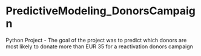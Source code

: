 # PredictiveModeling_DonorsCampaign
Python Project - The goal of the project was to predict which donors are most likely to donate more than EUR 35 for a reactivation donors campaign
